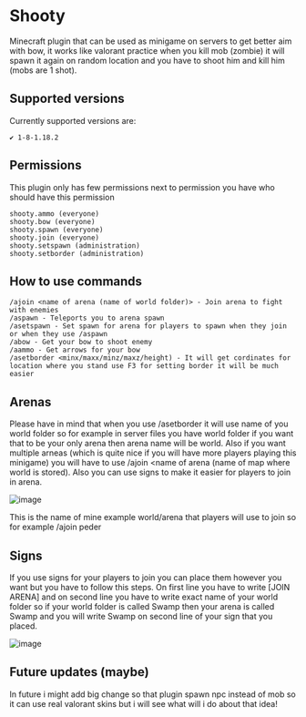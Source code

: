 # Shooty
Minecraft plugin that can be used as minigame on servers to get better aim with bow, it works like valorant practice when you kill mob (zombie) it will spawn it again on random location and you have to shoot him and kill him (mobs are 1 shot).


## Supported versions

Currently supported versions are:

```
✔️ 1-8-1.18.2
```

## Permissions

This plugin only has few permissions next to permission you have who should have this permission

```
shooty.ammo (everyone)
shooty.bow (everyone)
shooty.spawn (everyone)
shooty.join (everyone)
shooty.setspawn (administration)
shooty.setborder (administration)
```

## How to use commands

```
/ajoin <name of arena (name of world folder)> - Join arena to fight with enemies
/aspawn - Teleports you to arena spawn
/asetspawn - Set spawn for arena for players to spawn when they join or when they use /aspawn
/abow - Get your bow to shoot enemy
/aammo - Get arrows for your bow
/asetborder <minx/maxx/minz/maxz/height) - It will get cordinates for location where you stand use F3 for setting border it will be much easier
```

## Arenas

Please have in mind that when you use /asetborder it will use name of you world folder so for example in server files you have world folder if you want that to be your only arena then arena name will be world. Also if you want multiple arneas (which is quite nice if you will have more players playing this minigame) you will have to use /ajoin <name of arena (name of map where world is stored). Also you can use signs to make it easier for players to join in arena.

![image](https://user-images.githubusercontent.com/90192366/169647884-777365fc-8c67-4791-bce4-962ef53705ad.png) 

This is the name of mine example world/arena that players will use to join so for example /ajoin peder


## Signs 

If you use signs for your players to join you can place them however you want but you have to follow this steps. On first line you have to write [JOIN ARENA] and on second line you have to write exact name of your world folder so if your world folder is called Swamp then your arena is called Swamp and you will write Swamp on second line of your sign that you placed.

![image](https://user-images.githubusercontent.com/90192366/169647867-31982553-9098-454a-baea-427fb9a7ef6d.png)


## Future updates (maybe)

In future i might add big change so that plugin spawn npc instead of mob so it can use real valorant skins but i will see what will i do about that idea!
